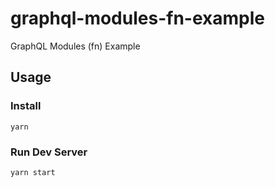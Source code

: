 # graphql-modules-fn-example
GraphQL Modules (fn) Example

## Usage

### Install

```
yarn
```

### Run Dev Server

```
yarn start
```
